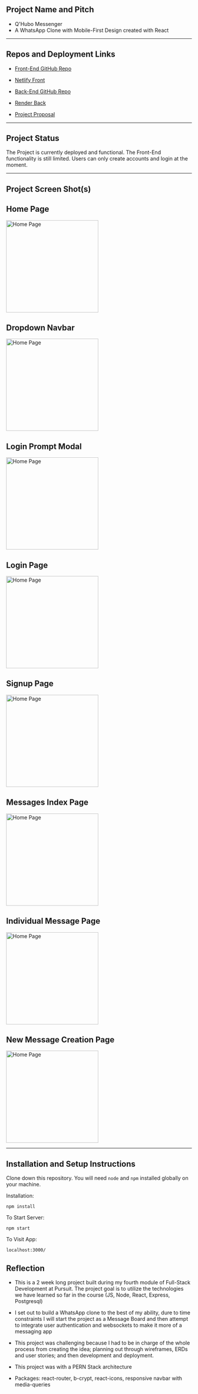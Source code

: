 ## Project Name and Pitch

- Q'Hubo Messenger
- A WhatsApp Clone with Mobile-First Design created with React

---

## Repos and Deployment Links

- [Front-End GitHub Repo](https://github.com/bowersjuan/messaging-app-front)
- [Netlify Front](https://main--leafy-sable-4b9095.netlify.app/)
- [Back-End GitHub Repo](https://github.com/bowersjuan/messaging-app-back)
- [Render Back](https://dashboard.render.com/web/srv-cfkndsha6gductg2n4ug)

- [Project Proposal](https://docs.google.com/document/d/1S91fSIYSEpDHsmWSU9ZTZoKXdKIGnt3kZkhmYfrNw80/edit?usp=sharing)

---

## Project Status

The Project is currently deployed and functional. The Front-End functionality is still limited. Users can only create accounts and login at the moment.

---

## Project Screen Shot(s)

Home Page
--
<img src="./public/Assets/Views/Qhubo-Home.png" width="250px" alt="Home Page"/>

Dropdown Navbar
--
<img src="./public/Assets/Views/Qhubo-Dropdown-Nav.png" width="250px" alt="Home Page"/>

Login Prompt Modal
--
<img src="./public/Assets/Views/Qhubo-Login-Prompt.png" width="250px" alt="Home Page"/>

Login Page
--
<img src="./public/Assets/Views/Qhubo-Login.png" width="250px" alt="Home Page"/>

Signup Page
--
<img src="./public/Assets/Views/Qhubo-Signup.png" width="250px" alt="Home Page"/>

Messages Index Page
--
<img src="./public/Assets/Views/Qhubo-Index.png" width="250px" alt="Home Page"/>

Individual Message Page
--
<img src="./public/Assets/Views/Qhubo-Show.png" width="250px" alt="Home Page"/>

New Message Creation Page
--
<img src="./public/Assets/Views/Qhubo-New-Message.png" width="250px" alt="Home Page"/>

---

## Installation and Setup Instructions

Clone down this repository. You will need `node` and `npm` installed globally on your machine.

Installation:

`npm install`

To Start Server:

`npm start`

To Visit App:

`localhost:3000/`

## Reflection

- This is a 2 week long project built during my fourth module of Full-Stack Development at Pursuit. The project goal is to utilize the technologies we have learned so far in the course (JS, Node, React, Express, Postgresql)

- I set out to build a WhatsApp clone to the best of my ability, dure to time constraints I will start the project as a Message Board and then attempt to integrate user authentication and websockets to make it more of a messaging app

- This project was challenging because I had to be in charge of the whole process from creating the idea; planning out through wireframes, ERDs and user stories; and then development and deployment.

- This project was with a PERN Stack architecture
- Packages: react-router, b-crypt, react-icons, responsive navbar with media-queries
